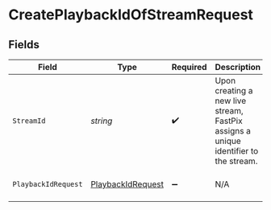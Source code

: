 # CreatePlaybackIdOfStreamRequest


## Fields

| Field                                                                               | Type                                                                                | Required                                                                            | Description                                                                         | Example                                                                             |
| ----------------------------------------------------------------------------------- | ----------------------------------------------------------------------------------- | ----------------------------------------------------------------------------------- | ----------------------------------------------------------------------------------- | ----------------------------------------------------------------------------------- |
| `StreamId`                                                                          | *string*                                                                            | :heavy_check_mark:                                                                  | Upon creating a new live stream, FastPix assigns a unique identifier to the stream. | 8717422d89288ad5958d4a86e9afe2a2                                                    |
| `PlaybackIdRequest`                                                                 | [PlaybackIdRequest](../../Models/Components/PlaybackIdRequest.md)                   | :heavy_minus_sign:                                                                  | N/A                                                                                 | {<br/>"accessPolicy": "public"<br/>}                                                |